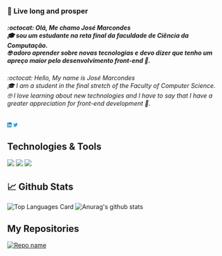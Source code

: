 ### 🖖 Live long and prosper

##### :octocat: Olá, Me chamo José Marcondes <br/> 🎓 sou um estudante na reta final da faculdade de Ciência da Computação.<br/>🤓 adoro aprender sobre novas tecnologias e devo dizer que tenho um apreço maior pelo desenvolvimento front-end 🎨.

###### :octocat: Hello, My name is José Marcondes <br/> 🎓 I am a student in the final stretch of the Faculty of Computer Science.<br/>🤓 I love learning about new technologies and I have to say that I have a greater appreciation for front-end development 🎨.

[<img src="https://raw.githubusercontent.com/Jmarcondes/Jmarcondes/master/linkedin.png" width="2%">](https://www.linkedin.com/in/jmarcondesjr/)
[<img src="https://raw.githubusercontent.com/Jmarcondes/Jmarcondes/master/twitter.png" width="2%">](https://twitter.com/_jmarcondes)

## Technologies & Tools
![](https://img.shields.io/badge/Code-JavaScript-yellow?style=flat-square&logo=javascript)
![](https://img.shields.io/badge/-HTLM-orange?style=flat-square&logo=html5)
![](https://img.shields.io/badge/-CSS-blue?style=flat-square&logo=css3)


## 📈 Github Stats
![Top Languages Card](https://github-readme-stats.vercel.app/api/top-langs/?username=jmarcondes&layout=compact&theme=dracula)
![Anurag's github stats](https://github-readme-stats.vercel.app/api?username=jmarcondes&theme=dracula&show_icons=true)

## My Repositories
[![Repo name](https://github-readme-stats.vercel.app/api/pin/?username=jmarcondes&repo=salesforceFacilities&show_owner=true&theme=dracula)](https://github.com/jmarcondes/salesforceFacilities)


<!--
**Jmarcondes/Jmarcondes** is a ✨ _special_ ✨ repository because its `README.md` (this file) appears on your GitHub profile.

Here are some ideas to get you started:

- 🔭 I’m currently working on ...
- 🌱 I’m currently learning ...
- 👯 I’m looking to collaborate on ...
- 🤔 I’m looking for help with ...
- 💬 Ask me about ...
- 📫 How to reach me: ...
- 😄 Pronouns: ...
- ⚡ Fun fact: ...
-->
